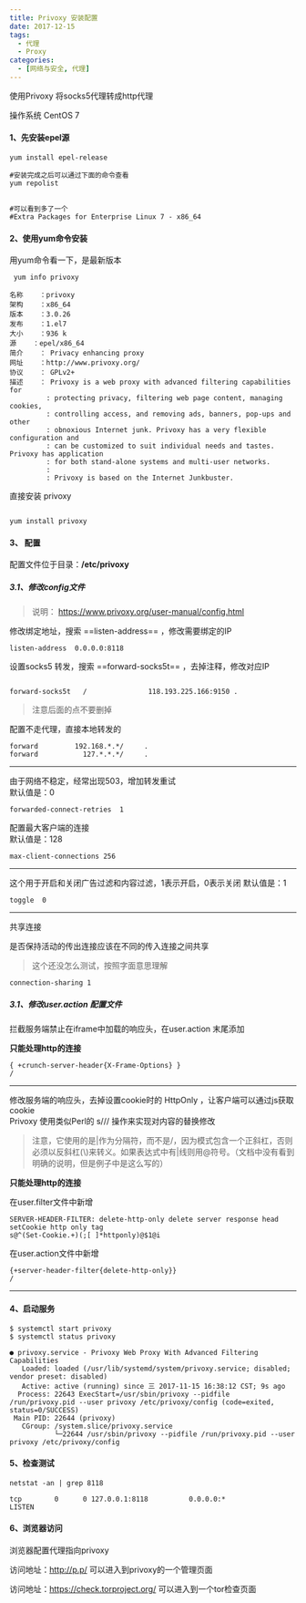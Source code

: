 ```yaml
---
title: Privoxy 安装配置
date: 2017-12-15
tags: 
  - 代理
  - Proxy
categories:
  - [网络与安全, 代理]
---
```


使用Privoxy 将socks5代理转成http代理

操作系统 CentOS 7

#### 1、先安装epel源
```
yum install epel-release

#安装完成之后可以通过下面的命令查看
yum repolist


#可以看到多了一个
#Extra Packages for Enterprise Linux 7 - x86_64
```


#### 2、使用yum命令安装

用yum命令看一下，是最新版本

```
 yum info privoxy
 
名称    ：privoxy
架构    ：x86_64
版本    ：3.0.26
发布    ：1.el7
大小    ：936 k
源    ：epel/x86_64
简介    ： Privacy enhancing proxy
网址    ：http://www.privoxy.org/
协议    ： GPLv2+
描述    ： Privoxy is a web proxy with advanced filtering capabilities for
         : protecting privacy, filtering web page content, managing cookies,
         : controlling access, and removing ads, banners, pop-ups and other
         : obnoxious Internet junk. Privoxy has a very flexible configuration and
         : can be customized to suit individual needs and tastes. Privoxy has application
         : for both stand-alone systems and multi-user networks.
         : 
         : Privoxy is based on the Internet Junkbuster.
```

直接安装 privoxy
```

yum install privoxy

```

#### 3、 配置
配置文件位于目录：**/etc/privoxy**

##### 3.1、修改config文件

>说明：
https://www.privoxy.org/user-manual/config.html

修改绑定地址，搜索 ==listen-address== ，修改需要绑定的IP

```
listen-address  0.0.0.0:8118
```

设置socks5 转发，搜索 ==forward-socks5t== ，去掉注释，修改对应IP

```

forward-socks5t   /               118.193.225.166:9150 .
```
>注意后面的点不要删掉

配置不走代理，直接本地转发的
```
forward         192.168.*.*/     .
forward           127.*.*.*/     .
```

------

由于网络不稳定，经常出现503，增加转发重试  
默认值是：0
```
forwarded-connect-retries  1
```

配置最大客户端的连接  
默认值是：128
```
max-client-connections 256
```

-----
这个用于开启和关闭广告过滤和内容过滤，1表示开启，0表示关闭
默认值是：1
```
toggle  0
```

----

共享连接

是否保持活动的传出连接应该在不同的传入连接之间共享

>这个还没怎么测试，按照字面意思理解
```
connection-sharing 1
```



##### 3.1、修改user.action 配置文件

拦截服务端禁止在iframe中加载的响应头，在user.action 末尾添加

**只能处理http的连接**
```
{ +crunch-server-header{X-Frame-Options} }
/
```

----

修改服务端的响应头，去掉设置cookie时的 HttpOnly ，让客户端可以通过js获取cookie  
Privoxy 使用类似Perl的 s/// 操作来实现对内容的替换修改

>注意，它使用的是|作为分隔符，而不是/，因为模式包含一个正斜杠，否则必须以反斜杠(\\)来转义。如果表达式中有|线则用@符号。（文档中没有看到明确的说明，但是例子中是这么写的）

**只能处理http的连接**

在user.filter文件中新增
```
SERVER-HEADER-FILTER: delete-http-only delete server response head setCookie http only tag
s@^(Set-Cookie.+)(;[ ]*httponly)@$1@i
```

在user.action文件中新增
```
{+server-header-filter{delete-http-only}}
/

```

----

#### 4、启动服务

```
$ systemctl start privoxy
$ systemctl status privoxy

● privoxy.service - Privoxy Web Proxy With Advanced Filtering Capabilities
   Loaded: loaded (/usr/lib/systemd/system/privoxy.service; disabled; vendor preset: disabled)
   Active: active (running) since 三 2017-11-15 16:38:12 CST; 9s ago
  Process: 22643 ExecStart=/usr/sbin/privoxy --pidfile /run/privoxy.pid --user privoxy /etc/privoxy/config (code=exited, status=0/SUCCESS)
 Main PID: 22644 (privoxy)
   CGroup: /system.slice/privoxy.service
           └─22644 /usr/sbin/privoxy --pidfile /run/privoxy.pid --user privoxy /etc/privoxy/config

```


#### 5、检查测试

```
netstat -an | grep 8118

tcp        0      0 127.0.0.1:8118          0.0.0.0:*               LISTEN     
```


#### 6、浏览器访问

浏览器配置代理指向privoxy

访问地址：http://p.p/ 可以进入到privoxy的一个管理页面


访问地址：https://check.torproject.org/ 可以进入到一个tor检查页面


